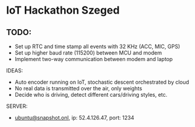 IoT Hackathon Szeged
====================

TODO:
-----
- Set up RTC and time stamp all events with 32 KHz (ACC, MIC, GPS)
- Set up higher baud rate (115200) between MCU and modem
- Implement two-way communication between modem and laptop

IDEAS:
- Auto encoder running on IoT, stochastic descent orchestrated by cloud
- No real data is transmitted over the air, only weights
- Decide who is driving, detect different cars/driving styles, etc.

SERVER:
- ubuntu@snapshot.onl, ip: 52.4.126.47, port: 1234

